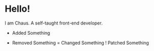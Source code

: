 # Hello!
I am Chaus. A self-taught front-end developer. 

+ Added Something
- Removed Something
= Changed Something
! Patched Something
